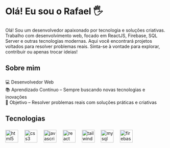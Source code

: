 <h1 align="left">Olá! Eu sou o Rafael 🖐️</h1>

###

<p align="left">Olá! Sou um desenvolvedor apaixonado por tecnologia e soluções criativas. Trabalho com desenvolvimento web, focado em ReactJS, Firebase, SQL Server e outras tecnologias modernas. Aqui você encontrará projetos voltados para resolver problemas reais. Sinta-se à vontade para explorar, contribuir ou apenas trocar ideias!</p>

###

<h2 align="left">Sobre mim</h2>

###

<p align="left">💻 Desenvolvedor Web<br>📚 Aprendizado Contínuo – Sempre buscando novas tecnologias e inovações<br>🎯 Objetivo – Resolver problemas reais com soluções práticas e criativas</p>

###

<h2 align="left">Tecnologias</h2>

###

<div align="left">
  <img src="https://cdn.jsdelivr.net/gh/devicons/devicon/icons/html5/html5-original.svg" height="40" alt="html5 logo"  />
  <img width="12" />
  <img src="https://cdn.jsdelivr.net/gh/devicons/devicon/icons/css3/css3-original.svg" height="40" alt="css3 logo"  />
  <img width="12" />
  <img src="https://cdn.jsdelivr.net/gh/devicons/devicon/icons/javascript/javascript-original.svg" height="40" alt="javascript logo"  />
  <img width="12" />
  <img src="https://cdn.jsdelivr.net/gh/devicons/devicon/icons/react/react-original.svg" height="40" alt="react logo"  />
  <img width="12" />
  <img src="https://cdn.jsdelivr.net/gh/devicons/devicon/icons/tailwindcss/tailwindcss-original-wordmark.svg" height="40" alt="tailwindcss logo"  />
  <img width="12" />
  <img src="https://cdn.jsdelivr.net/gh/devicons/devicon/icons/mysql/mysql-original.svg" height="40" alt="mysql logo"  />
  <img width="12" />
  <img src="https://cdn.jsdelivr.net/gh/devicons/devicon/icons/firebase/firebase-plain.svg" height="40" alt="firebase logo"  />
</div>

###
